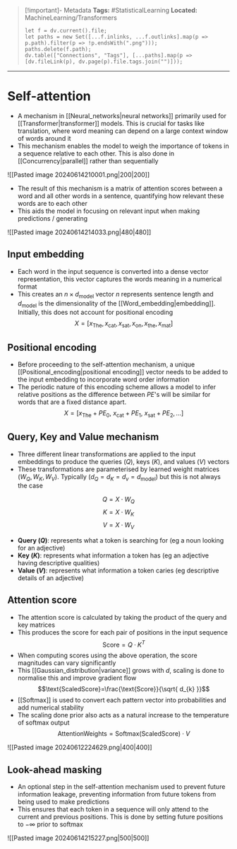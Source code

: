 > [!important]- Metadata
> **Tags:** #StatisticalLearning 
> **Located:** MachineLearning/Transformers
> ```dataviewjs
> let f = dv.current().file;
> let paths = new Set([...f.inlinks, ...f.outlinks].map(p => p.path).filter(p => !p.endsWith(".png")));
> paths.delete(f.path);
> dv.table(["Connections", "Tags"], [...paths].map(p => [dv.fileLink(p), dv.page(p).file.tags.join("")]));
> ```

___
# Self-attention
- A mechanism in [[Neural_networks|neural networks]] primarily used for [[Transformer|transformer]] models. This is crucial for tasks like translation, where word meaning can depend on a large context window of words around it
- This mechanism enables the model to weigh the importance of tokens in a sequence relative to each other. This is also done in [[Concurrency|parallel]] rather than sequentially

![[Pasted image 20240614210001.png|200|200]]
- The result of this mechanism is a matrix of attention scores between a word and all other words in a sentence, quantifying how relevant these words are to each other
- This aids the model in focusing on relevant  input when making predictions / generating

![[Pasted image 20240614214033.png|480|480]]
## Input embedding
- Each word in the input sequence is converted into a dense vector representation, this vector captures the words meaning in a numerical format
- This creates an $n \times d_{\text{model}}$ vector $n$ represents sentence length and $d_{\text{model}}$ is the dimensionality of the [[Word_embedding|embedding]]. Initially, this does not account for positional encoding 
$$X=[x_{\text{The}},x_{\text{cat}},x_{\text{sat}},x_{\text{on}},x_{\text{the}},x_{\text{mat}}]$$

## Positional encoding
- Before proceeding to the self-attention mechanism, a unique [[Positional_encoding|positional encoding]] vector needs to be added to the input embedding to incorporate word order information
- The periodic nature of this encoding scheme allows a model to infer relative positions as the difference between $PE$'s will be similar for words that are a fixed distance apart.
$$X=[x_{\text{The}}+PE_{0}, \ x_{\text{cat}}+PE_{1},\ x_{\text{sat}}+PE_{2},\dots]$$

## Query, Key and Value mechanism
- Three different linear transformations are applied to the input embeddings to produce the queries ($Q$), keys ($K$), and values ($V$) vectors
- These transformations are parameterised by learned weight matrices $(W_{Q}, W_{K},W_{V})$. Typically $(d_{Q}=d_{K} =d_{v}=d_{\text{model}}$) but this is not always the case


$$Q=X\cdot W_{Q}$$
$$K=X\cdot W_{K}$$
$$V=X\cdot W_{V}$$

- **Query ($Q$)**: represents what a token is searching for (eg a noun looking for an adjective)
- **Key ($K$)**: represents what information a token has (eg an adjective having descriptive qualities)
- **Value ($V$)**: represents what information a token caries (eg descriptive details of an adjective)
## Attention score
- The attention score is calculated by taking the product of the query and key matrices
- This produces the score for each pair of positions in the input sequence 
$$\text{Score}=Q\cdot K^T$$
- When computing scores using the above operation, the score magnitudes can vary significantly
- This [[Gaussian_distribution|variance]] grows with $d$, scaling is done to normalise this and improve gradient flow
$$\text{ScaledScore}=\frac{\text{Score}}{\sqrt{ d_{k} }}$$
- [[Softmax]] is used to convert each pattern vector into probabilities and add numerical stability
- The scaling done prior also acts as a natural increase to the temperature of softmax output
$$\text{AttentionWeights}=\text{Softmax}(\text{ScaledScore})\cdot V$$

![[Pasted image 20240612224629.png|400|400]]

## Look-ahead masking
- An optional step in the self-attention mechanism used to prevent future information leakage, preventing information from future tokens from being used to make predictions 
- This ensures that each token in a sequence will only attend to the current and previous positions. This is done by setting future positions to $-\infty$ prior to softmax


![[Pasted image 20240614215227.png|500|500]]
